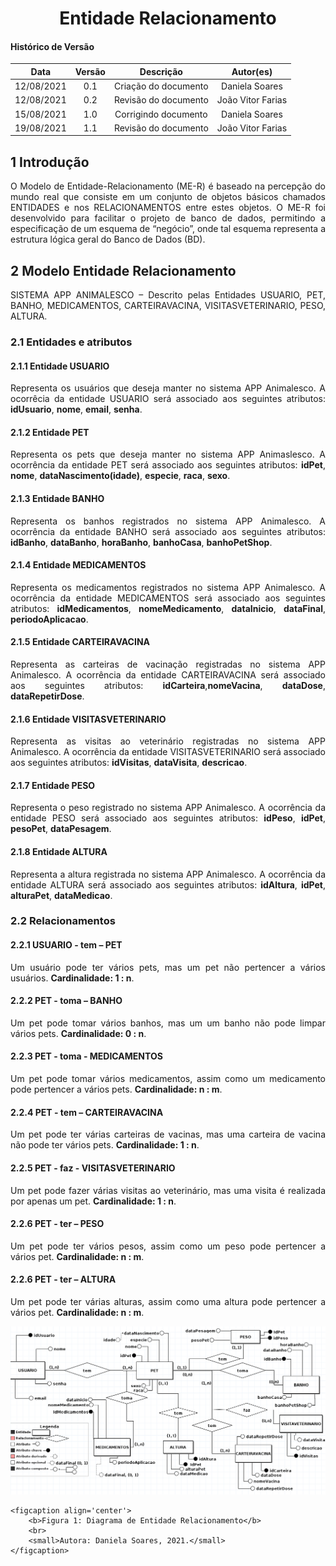 # <center> Entidade Relacionamento

#### Histórico de Versão

|    Data    | Versão |      Descrição       |     Autor(es)     |
| :--------: | :----: | :------------------: | :---------------: |
| 12/08/2021 |  0.1   | Criação do documento | Daniela Soares  |
| 12/08/2021 |  0.2   | Revisão do documento | João Vitor Farias |
| 15/08/2021 |  1.0   | Corrigindo documento | Daniela Soares |
| 19/08/2021 |  1.1   | Revisão do documento | João Vitor Farias |

## 1 Introdução
<div align="justify">
O Modelo de Entidade-Relacionamento (ME-R) é baseado na percepção do mundo real que consiste em um conjunto de objetos básicos chamados ENTIDADES e nos RELACIONAMENTOS entre estes objetos.
O ME-R foi desenvolvido para facilitar o projeto de banco de dados, permitindo a especificação de um esquema de “negócio”, onde tal esquema representa a estrutura lógica geral do Banco de Dados (BD).

## 2 Modelo Entidade Relacionamento

SISTEMA APP ANIMALESCO – Descrito pelas Entidades USUARIO, PET, BANHO, MEDICAMENTOS, CARTEIRAVACINA, VISITASVETERINARIO, PESO, ALTURA.

### 2.1 Entidades e atributos
#### 2.1.1 Entidade USUARIO
Representa os usuários que deseja manter no sistema APP Animalesco. A ocorrêcia da entidade USUARIO será associado aos seguintes atributos: **idUsuario**, **nome**, **email**, **senha**.

#### 2.1.2 Entidade PET
Representa os pets que deseja manter no sistema APP Animaslesco. A ocorrência da entidade PET será associado aos seguintes atributos: **idPet**, **nome**, **dataNascimento(idade)**, **especie**, **raca**, **sexo**.

#### 2.1.3 Entidade BANHO
Representa os banhos registrados no sistema APP Animalesco. A ocorrência da entidade BANHO será associado aos seguintes atributos: **idBanho**,  **dataBanho**, **horaBanho**, **banhoCasa**, **banhoPetShop**.

#### 2.1.4 Entidade MEDICAMENTOS
Representa os medicamentos registrados no sistema APP Animalesco. A ocorrência da entidade MEDICAMENTOS será associado aos seguintes atributos: **idMedicamentos**, **nomeMedicamento**, **dataInicio**, **dataFinal**, **periodoAplicacao**.

#### 2.1.5 Entidade CARTEIRAVACINA
Representa as carteiras de vacinação registradas no sistema APP Animalesco. A ocorrência da entidade CARTEIRAVACINA será associado aos seguintes atributos: **idCarteira**,**nomeVacina**, **dataDose**, **dataRepetirDose**.

#### 2.1.6 Entidade VISITASVETERINARIO
Representa as visitas ao veterinário registradas no sistema APP Animalesco. A ocorrência da entidade VISITASVETERINARIO será associado aos seguintes atributos: **idVisitas**, **dataVisita**, **descricao**.

#### 2.1.7 Entidade PESO
Representa o peso registrado no sistema APP Animalesco. A ocorrência da entidade PESO será associado aos seguintes atributos: **idPeso**, **idPet**, **pesoPet**, **dataPesagem**.

#### 2.1.8 Entidade ALTURA
Representa a altura registrada no sistema APP Animalesco. A ocorrência da entidade ALTURA será associado aos seguintes atributos: **idAltura**, **idPet**, **alturaPet**, **dataMedicao**.

### 2.2 Relacionamentos

#### 2.2.1 USUARIO - tem – PET
Um usuário pode ter vários pets, mas um pet não pertencer a vários usuários. **Cardinalidade: 1 : n**.

#### 2.2.2 PET - toma – BANHO
Um pet pode tomar vários banhos, mas um  um banho não  pode limpar vários pets.
**Cardinalidade: 0 : n**.

#### 2.2.3 PET - toma -  MEDICAMENTOS
Um pet pode tomar vários medicamentos, assim como um medicamento pode pertencer a vários pets. **Cardinalidade: n : m**.

#### 2.2.4 PET - tem – CARTEIRAVACINA
Um pet pode ter várias carteiras de vacinas, mas uma carteira de vacina não pode ter  vários pets. **Cardinalidade: 1 : n**.

#### 2.2.5 PET - faz -  VISITASVETERINARIO
Um pet pode fazer várias visitas ao veterinário, mas uma visita é realizada por apenas um pet. **Cardinalidade: 1 : n**.

#### 2.2.6 PET - ter – PESO
Um pet pode ter vários pesos, assim como um peso pode pertencer a vários pet. **Cardinalidade: n : m**.

#### 2.2.6 PET - ter – ALTURA
Um pet pode ter várias alturas, assim como uma altura pode pertencer a vários pet. **Cardinalidade: n : m**.

</div>

<p align='center'>
    <img src='https://raw.githubusercontent.com/UnBArqDsw2021-1/2021.1_G01_Animalesco_docs/main/docs/assets/images/mer.png'>

    <figcaption align='center'>
        <b>Figura 1: Diagrama de Entidade Relacionamento</b>
        <br>
        <small>Autora: Daniela Soares, 2021.</small>
    </figcaption>
</p>
